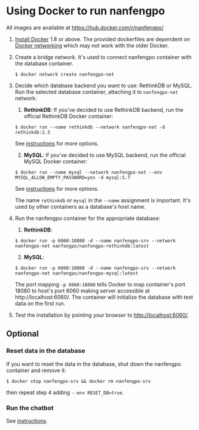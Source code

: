 # Using Docker to run nanfengpo

All images are available at https://hub.docker.com/r/nanfengpo/

1. [Install Docker](https://docs.docker.com/install/) 1.8 or above. The provided dockerfiles are dependent on [Docker networking](https://docs.docker.com/network/) which may not work with the older Docker.

2. Create a bridge network. It's used to connect nanfengpo container with the database container.
	```
	$ docker network create nanfengpo-net
	```
	
3. Decide which database backend you want to use: RethinkDB or MySQL. Run the selected database container, attaching it to `nanfengpo-net` network:

	1. **RethinkDB**: If you've decided to use RethinkDB backend, run the official RethinkDB Docker container:
	```
	$ docker run --name rethinkdb --network nanfengpo-net -d rethinkdb:2.3
	```
	See [instructions](https://hub.docker.com/_/rethinkdb/) for more options.
	
	2. **MySQL**: If you've decided to use MySQL backend, run the official MySQL Docker container:
	```
	$ docker run --name mysql --network nanfengpo-net --env MYSQL_ALLOW_EMPTY_PASSWORD=yes -d mysql:5.7
	```
	See [instructions](https://hub.docker.com/_/mysql/) for more options.
	
	The name `rethinkdb` or `mysql` in the `--name` assignment is important. It's used by other containers as a database's host name.

4. Run the nanfengpo container for the appropriate database:

	1. **RethinkDB**: 
	```
	$ docker run -p 6060:18080 -d --name nanfengpo-srv --network nanfengpo-net nanfengpo/nanfengpo-rethinkdb:latest
	```
	
	2. **MySQL**:
	```
	$ docker run -p 6060:18080 -d --name nanfengpo-srv --network nanfengpo-net nanfengpo/nanfengpo-mysql:latest
	```
		
	The port mapping `-p 6060:18080` tells Docker to map container's port 18080 to host's port 6060 making server accessible at http://localhost:6060/. The container will initialize the database with test data on the first run. 

5. Test the installation by pointing your browser to [http://localhost:6060/](http://localhost:6060/).

## Optional

### Reset data in the database

If you want to reset the data in the database, shut down the nanfengpo container and remove it:
```
$ docker stop nanfengpo-srv && docker rm nanfengpo-srv
```
then repeat step 4 adding `--env RESET_DB=true`.


### Run the chatbot

See [instructions](../chatbot/).


